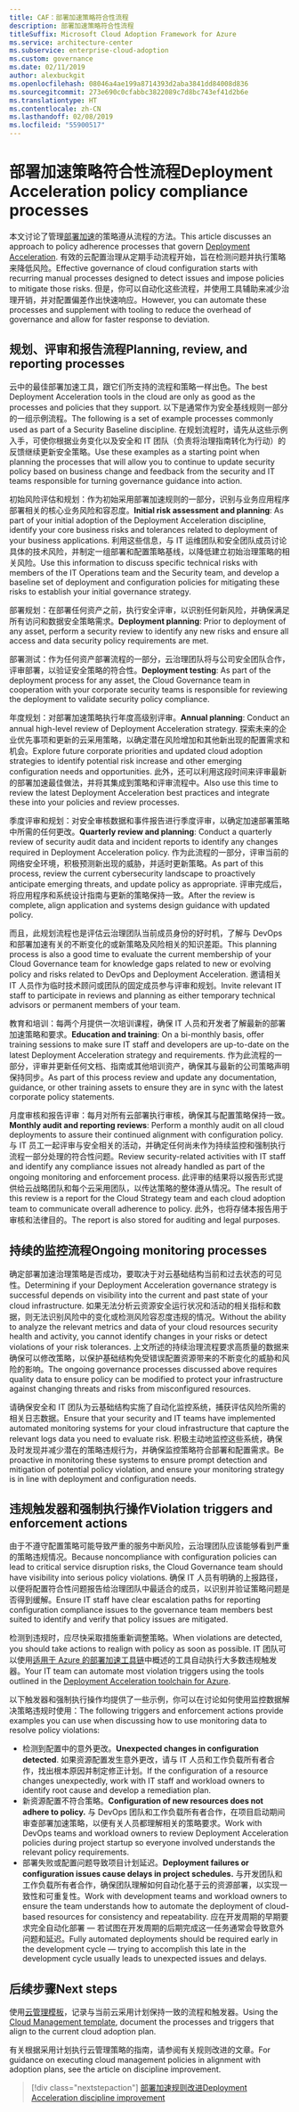 ```yaml
---
title: CAF：部署加速策略符合性流程
description: 部署加速策略符合性流程
titleSuffix: Microsoft Cloud Adoption Framework for Azure
ms.service: architecture-center
ms.subservice: enterprise-cloud-adoption
ms.custom: governance
ms.date: 02/11/2019
author: alexbuckgit
ms.openlocfilehash: 08046a4ae199a8714393d2aba3841dd84008d836
ms.sourcegitcommit: 273e690c0cfabbc3822089c7d8bc743ef41d2b6e
ms.translationtype: HT
ms.contentlocale: zh-CN
ms.lasthandoff: 02/08/2019
ms.locfileid: "55900517"
---
```

# <a name="deployment-acceleration-policy-compliance-processes"></a><span data-ttu-id="73236-103">部署加速策略符合性流程</span><span class="sxs-lookup"><span data-stu-id="73236-103">Deployment Acceleration policy compliance processes</span></span>

<span data-ttu-id="73236-104">本文讨论了管理[部署加速](./overview.md)的策略遵从流程的方法。</span><span class="sxs-lookup"><span data-stu-id="73236-104">This article discusses an approach to policy adherence processes that govern [Deployment Acceleration](./overview.md).</span></span> <span data-ttu-id="73236-105">有效的云配置治理从定期手动流程开始，旨在检测问题并执行策略来降低风险。</span><span class="sxs-lookup"><span data-stu-id="73236-105">Effective governance of cloud configuration starts with recurring manual processes designed to detect issues and impose policies to mitigate those risks.</span></span> <span data-ttu-id="73236-106">但是，你可以自动化这些流程，并使用工具辅助来减少治理开销，并对配置偏差作出快速响应。</span><span class="sxs-lookup"><span data-stu-id="73236-106">However, you can automate these processes and supplement with tooling to reduce the overhead of governance and allow for faster response to deviation.</span></span>

## <a name="planning-review-and-reporting-processes"></a><span data-ttu-id="73236-107">规划、评审和报告流程</span><span class="sxs-lookup"><span data-stu-id="73236-107">Planning, review, and reporting processes</span></span>

<span data-ttu-id="73236-108">云中的最佳部署加速工具，跟它们所支持的流程和策略一样出色。</span><span class="sxs-lookup"><span data-stu-id="73236-108">The best Deployment Acceleration tools in the cloud are only as good as the processes and policies that they support.</span></span> <span data-ttu-id="73236-109">以下是通常作为安全基线规则一部分的一组示例流程。</span><span class="sxs-lookup"><span data-stu-id="73236-109">The following is a set of example processes commonly used as part of a Security Baseline discipline.</span></span> <span data-ttu-id="73236-110">在规划流程时，请先从这些示例入手，可使你根据业务变化以及安全和 IT 团队（负责将治理指南转化为行动）的反馈继续更新安全策略。</span><span class="sxs-lookup"><span data-stu-id="73236-110">Use these examples as a starting point when planning the processes that will allow you to continue to update security policy based on business change and feedback from the security and IT teams responsible for turning governance guidance into action.</span></span>

<span data-ttu-id="73236-111">初始风险评估和规划：作为初始采用部署加速规则的一部分，识别与业务应用程序部署相关的核心业务风险和容忍度。</span><span class="sxs-lookup"><span data-stu-id="73236-111">**Initial risk assessment and planning**: As part of your initial adoption of the Deployment Acceleration discipline, identify your core business risks and tolerances related to deployment of your business applications.</span></span> <span data-ttu-id="73236-112">利用这些信息，与 IT 运维团队和安全团队成员讨论具体的技术风险，并制定一组部署和配置策略基线，以降低建立初始治理策略的相关风险。</span><span class="sxs-lookup"><span data-stu-id="73236-112">Use this information to discuss specific technical risks with members of the IT Operations team and the Security team, and develop a baseline set of deployment and configuration policies for mitigating these risks to establish your initial governance strategy.</span></span>

<span data-ttu-id="73236-113">部署规划：在部署任何资产之前，执行安全评审，以识别任何新风险，并确保满足所有访问和数据安全策略需求。</span><span class="sxs-lookup"><span data-stu-id="73236-113">**Deployment planning**: Prior to deployment of any asset, perform a security review to identify any new risks and ensure all access and data security policy requirements are met.</span></span>

<span data-ttu-id="73236-114">部署测试：作为任何资产部署流程的一部分，云治理团队将与公司安全团队合作，评审部署，以验证安全策略的符合性。</span><span class="sxs-lookup"><span data-stu-id="73236-114">**Deployment testing**: As part of the deployment process for any asset, the Cloud Governance team in cooperation with your corporate security teams is responsible for reviewing the deployment to validate security policy compliance.</span></span>

<span data-ttu-id="73236-115">年度规划：对部署加速策略执行年度高级别评审。</span><span class="sxs-lookup"><span data-stu-id="73236-115">**Annual planning**: Conduct an annual high-level review of Deployment Acceleration strategy.</span></span> <span data-ttu-id="73236-116">探索未来的企业优先事项和更新的云采用策略，以确定潜在风险增加和其他新出现的配置需求和机会。</span><span class="sxs-lookup"><span data-stu-id="73236-116">Explore future corporate priorities and updated cloud adoption strategies to identify potential risk increase and other emerging configuration needs and opportunities.</span></span> <span data-ttu-id="73236-117">此外，还可以利用这段时间来评审最新的部署加速最佳做法，并将其集成到策略和评审流程中。</span><span class="sxs-lookup"><span data-stu-id="73236-117">Also use this time to review the latest Deployment Acceleration best practices and integrate these into your policies and review processes.</span></span>

<span data-ttu-id="73236-118">季度评审和规划：对安全审核数据和事件报告进行季度评审，以确定加速部署策略中所需的任何更改。</span><span class="sxs-lookup"><span data-stu-id="73236-118">**Quarterly review and planning**: Conduct a quarterly review of security audit data and incident reports to identify any changes required in Deployment Acceleration policy.</span></span> <span data-ttu-id="73236-119">作为此流程的一部分，评审当前的网络安全环境，积极预测新出现的威胁，并适时更新策略。</span><span class="sxs-lookup"><span data-stu-id="73236-119">As part of this process, review the current cybersecurity landscape to proactively anticipate emerging threats, and update policy as appropriate.</span></span> <span data-ttu-id="73236-120">评审完成后，将应用程序和系统设计指南与更新的策略保持一致。</span><span class="sxs-lookup"><span data-stu-id="73236-120">After the review is complete, align application and systems design guidance with updated policy.</span></span>

<span data-ttu-id="73236-121">而且，此规划流程也是评估云治理团队当前成员身份的好时机，了解与 DevOps 和部署加速有关的不断变化的或新策略及风险相关的知识差距。</span><span class="sxs-lookup"><span data-stu-id="73236-121">This planning process is also a good time to evaluate the current membership of your Cloud Governance team for knowledge gaps related to new or evolving policy and risks related to DevOps and Deployment Acceleration.</span></span> <span data-ttu-id="73236-122">邀请相关 IT 人员作为临时技术顾问或团队的固定成员参与评审和规划。</span><span class="sxs-lookup"><span data-stu-id="73236-122">Invite relevant IT staff to participate in reviews and planning as either temporary technical advisors or permanent members of your team.</span></span>

<span data-ttu-id="73236-123">教育和培训：每两个月提供一次培训课程，确保 IT 人员和开发者了解最新的部署加速策略和要求。</span><span class="sxs-lookup"><span data-stu-id="73236-123">**Education and training**: On a bi-monthly basis, offer training sessions to make sure IT staff and developers are up-to-date on the latest Deployment Acceleration strategy and requirements.</span></span> <span data-ttu-id="73236-124">作为此流程的一部分，评审并更新任何文档、指南或其他培训资产，确保其与最新的公司策略声明保持同步。</span><span class="sxs-lookup"><span data-stu-id="73236-124">As part of this process review and update any documentation, guidance, or other training assets to ensure they are in sync with the latest corporate policy statements.</span></span>

<span data-ttu-id="73236-125">月度审核和报告评审：每月对所有云部署执行审核，确保其与配置策略保持一致。</span><span class="sxs-lookup"><span data-stu-id="73236-125">**Monthly audit and reporting reviews**: Perform a monthly audit on all cloud deployments to assure their continued alignment with configuration policy.</span></span> <span data-ttu-id="73236-126">与 IT 员工一起评审与安全相关的活动，并确定任何尚未作为持续监控和强制执行流程一部分处理的符合性问题。</span><span class="sxs-lookup"><span data-stu-id="73236-126">Review security-related activities with IT staff and identify any compliance issues not already handled as part of the ongoing monitoring and enforcement process.</span></span> <span data-ttu-id="73236-127">此评审的结果将以报告形式提供给云战略团队和每个云采用团队，以传达策略的整体遵从情况。</span><span class="sxs-lookup"><span data-stu-id="73236-127">The result of this review is a report for the Cloud Strategy team and each cloud adoption team to communicate overall adherence to policy.</span></span> <span data-ttu-id="73236-128">此外，也将存储本报告用于审核和法律目的。</span><span class="sxs-lookup"><span data-stu-id="73236-128">The report is also stored for auditing and legal purposes.</span></span>

## <a name="ongoing-monitoring-processes"></a><span data-ttu-id="73236-129">持续的监控流程</span><span class="sxs-lookup"><span data-stu-id="73236-129">Ongoing monitoring processes</span></span>

<span data-ttu-id="73236-130">确定部署加速治理策略是否成功，要取决于对云基础结构当前和过去状态的可见性。</span><span class="sxs-lookup"><span data-stu-id="73236-130">Determining if your Deployment Acceleration governance strategy is successful depends on visibility into the current and past state of your cloud infrastructure.</span></span> <span data-ttu-id="73236-131">如果无法分析云资源安全运行状况和活动的相关指标和数据，则无法识别风险中的变化或检测风险容忍度违规的情况。</span><span class="sxs-lookup"><span data-stu-id="73236-131">Without the ability to analyze the relevant metrics and data of your cloud resources security health and activity, you cannot identify changes in your risks or detect violations of your risk tolerances.</span></span> <span data-ttu-id="73236-132">上文所述的持续治理流程要求高质量的数据来确保可以修改策略，以保护基础结构免受错误配置资源带来的不断变化的威胁和风险的影响。</span><span class="sxs-lookup"><span data-stu-id="73236-132">The ongoing governance processes discussed above requires quality data to ensure policy can be modified to protect your infrastructure against changing threats and risks from misconfigured resources.</span></span>

<span data-ttu-id="73236-133">请确保安全和 IT 团队为云基础结构实施了自动化监控系统，捕获评估风险所需的相关日志数据。</span><span class="sxs-lookup"><span data-stu-id="73236-133">Ensure that your security and IT teams have implemented automated monitoring systems for your cloud infrastructure that capture the relevant logs data you need to evaluate risk.</span></span> <span data-ttu-id="73236-134">积极主动地监控这些系统，确保及时发现并减少潜在的策略违规行为，并确保监控策略符合部署和配置需求。</span><span class="sxs-lookup"><span data-stu-id="73236-134">Be proactive in monitoring these systems to ensure prompt detection and mitigation of potential policy violation, and ensure your monitoring strategy is in line with deployment and configuration needs.</span></span>

## <a name="violation-triggers-and-enforcement-actions"></a><span data-ttu-id="73236-135">违规触发器和强制执行操作</span><span class="sxs-lookup"><span data-stu-id="73236-135">Violation triggers and enforcement actions</span></span>

<span data-ttu-id="73236-136">由于不遵守配置策略可能导致严重的服务中断风险，云治理团队应该能够看到严重的策略违规情况。</span><span class="sxs-lookup"><span data-stu-id="73236-136">Because noncompliance with configuration policies can lead to critical service disruption risks, the Cloud Governance team should have visibility into serious policy violations.</span></span> <span data-ttu-id="73236-137">确保 IT 人员有明确的上报路径，以便将配置符合性问题报告给治理团队中最适合的成员，以识别并验证策略问题是否得到缓解。</span><span class="sxs-lookup"><span data-stu-id="73236-137">Ensure IT staff have clear escalation paths for reporting configuration compliance issues to the governance team members best suited to identify and verify that policy issues are mitigated.</span></span>  

<span data-ttu-id="73236-138">检测到违规时，应尽快采取措施重新调整策略。</span><span class="sxs-lookup"><span data-stu-id="73236-138">When violations are detected, you should take actions to realign with policy as soon as possible.</span></span> <span data-ttu-id="73236-139">IT 团队可以使用[适用于 Azure 的部署加速工具链](toolchain.md)中概述的工具自动执行大多数违规触发器。</span><span class="sxs-lookup"><span data-stu-id="73236-139">Your IT team can automate most violation triggers using the tools outlined in the [Deployment Acceleration toolchain for Azure](toolchain.md).</span></span>

<span data-ttu-id="73236-140">以下触发器和强制执行操作均提供了一些示例，你可以在讨论如何使用监控数据解决策略违规时使用：</span><span class="sxs-lookup"><span data-stu-id="73236-140">The following triggers and enforcement actions provide examples you can use when discussing how to use monitoring data to resolve policy violations:</span></span>

- <span data-ttu-id="73236-141">检测到配置中的意外更改。</span><span class="sxs-lookup"><span data-stu-id="73236-141">**Unexpected changes in configuration detected**.</span></span> <span data-ttu-id="73236-142">如果资源配置发生意外更改，请与 IT 人员和工作负载所有者合作，找出根本原因并制定修正计划。</span><span class="sxs-lookup"><span data-stu-id="73236-142">If the configuration of a resource changes unexpectedly, work with IT staff and workload owners to identify root cause and develop a remediation plan.</span></span>
- <span data-ttu-id="73236-143">新资源配置不符合策略。</span><span class="sxs-lookup"><span data-stu-id="73236-143">**Configuration of new resources does not adhere to policy.**</span></span> <span data-ttu-id="73236-144">与 DevOps 团队和工作负载所有者合作，在项目启动期间审查部署加速策略，以便有关人员都理解相关的策略要求。</span><span class="sxs-lookup"><span data-stu-id="73236-144">Work with DevOps teams and workload owners to review Deployment Acceleration policies during project startup so everyone involved understands the relevant policy requirements.</span></span>
- <span data-ttu-id="73236-145">部署失败或配置问题导致项目计划延迟。</span><span class="sxs-lookup"><span data-stu-id="73236-145">**Deployment failures or configuration issues cause delays in project schedules.**</span></span> <span data-ttu-id="73236-146">与开发团队和工作负载所有者合作，确保团队理解如何自动化基于云的资源部署，以实现一致性和可重复性。</span><span class="sxs-lookup"><span data-stu-id="73236-146">Work with development teams and workload owners to ensure the team understands how to automate the deployment of cloud-based resources for consistency and repeatability.</span></span> <span data-ttu-id="73236-147">应在开发周期的早期要求完全自动化部署 &mdash; 若试图在开发周期的后期完成这一任务通常会导致意外问题和延迟。</span><span class="sxs-lookup"><span data-stu-id="73236-147">Fully automated deployments should be required early in the development cycle &mdash; trying to accomplish this late in the development cycle usually leads to unexpected issues and delays.</span></span>

## <a name="next-steps"></a><span data-ttu-id="73236-148">后续步骤</span><span class="sxs-lookup"><span data-stu-id="73236-148">Next steps</span></span>

<span data-ttu-id="73236-149">使用[云管理模板](./template.md)，记录与当前云采用计划保持一致的流程和触发器。</span><span class="sxs-lookup"><span data-stu-id="73236-149">Using the [Cloud Management template](./template.md), document the processes and triggers that align to the current cloud adoption plan.</span></span>

<span data-ttu-id="73236-150">有关根据采用计划执行云管理策略的指南，请参阅有关规则改进的文章。</span><span class="sxs-lookup"><span data-stu-id="73236-150">For guidance on executing cloud management policies in alignment with adoption plans, see the article on discipline improvement.</span></span>

> [!div class="nextstepaction"]
> [<span data-ttu-id="73236-151">部署加速规则改进</span><span class="sxs-lookup"><span data-stu-id="73236-151">Deployment Acceleration discipline improvement</span></span>](./discipline-improvement.md)
